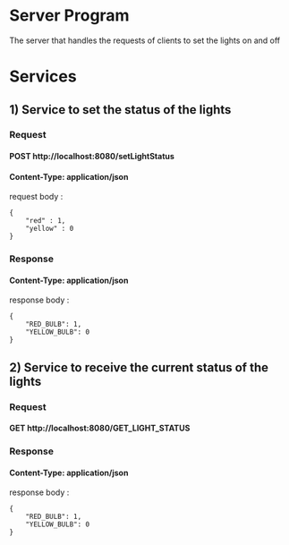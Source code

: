 # Server Program

The server that handles the requests of clients to set the lights on and off

# Services

## 1) Service to set the status of the lights

### Request

#### POST http://localhost:8080/setLightStatus
#### Content-Type: application/json

request body :
```
{
	"red" : 1,
	"yellow" : 0
}
```

### Response 

#### Content-Type: application/json

response body :
```
{
    "RED_BULB": 1,
    "YELLOW_BULB": 0
}
```

## 2) Service to receive the current status of the lights

### Request

#### GET http://localhost:8080/GET_LIGHT_STATUS

### Response 

#### Content-Type: application/json

response body :
```
{
    "RED_BULB": 1,
    "YELLOW_BULB": 0
}
```